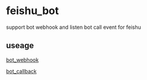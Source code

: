 # feishu_bot

support bot webhook and listen bot call event for feishu

## useage
[bot_webhook](https://github.com/ikapta/feishu_bot/blob/main/bot/bot_test.go)

[bot_callback](https://github.com/ikapta/feishu_bot/blob/main/main.go)
